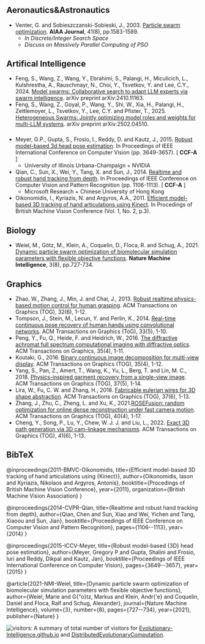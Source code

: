 #

## Aeronautics&Astronautics

* Venter, G. and Sobieszczanski-Sobieski, J., 2003. [Particle swarm optimization](). **AIAA Journal**, 41(8), pp.1583-1589.
  * *In Discrete/Integer Search Space*
  * *Discuss on Massively Parallel Computing of PSO*

## Artifical Intelligence

* Feng, S., Wang, Z., Wang, Y., Ebrahimi, S., Palangi, H., Miculicich, L., Kulshrestha, A., Rauschmayr, N., Choi, Y., Tsvetkov, Y. and Lee, C.Y., 2024. [Model swarms: Collaborative search to adapt LLM experts via swarm intelligence](). arXiv preprint arXiv:2410.11163.
* Feng, S., Wang, Z., Goyal, P., Wang, Y., Shi, W., Xia, H., Palangi, H., Zettlemoyer, L., Tsvetkov, Y., Lee, C.Y. and Pfister, T., 2025. [Heterogeneous Swarms: Jointly optimizing model roles and weights for multi-LLM systems](). arXiv preprint arXiv:2502.04510.

###

* Meyer, G.P., Gupta, S., Frosio, I., Reddy, D. and Kautz, J., 2015. [Robust model-based 3d head pose estimation](https://www.cv-foundation.org/openaccess/content_iccv_2015/html/Meyer_Robust_Model-Based_3D_ICCV_2015_paper.html). In Proceedings of IEEE International Conference on Computer Vision (pp. 3649-3657). [ **CCF-A** ]
  * University of Illinois Urbana-Champaign + NVIDIA
* Qian, C., Sun, X., Wei, Y., Tang, X. and Sun, J., 2014. [Realtime and robust hand tracking from depth](https://openaccess.thecvf.com/content_cvpr_2014/html/Qian_Realtime_and_Robust_2014_CVPR_paper.html). In Proceedings of IEEE Conference on Computer Vision and Pattern Recognition (pp. 1106-1113). [ **CCF-A** ]
  * Microsoft Research + Chinese University of Hong Kong
* Oikonomidis, I., Kyriazis, N. and Argyros, A.A., 2011. [Efficient model-based 3D tracking of hand articulations using Kinect](https://bmva-archive.org.uk/bmvc/2011/proceedings/paper101/paper101.pdf). In Procedings of British Machine Vision Conference (Vol. 1, No. 2, p.3).

## Biology

* Weiel, M., Götz, M., Klein, A., Coquelin, D., Floca, R. and Schug, A., 2021. [Dynamic particle swarm optimization of biomolecular simulation parameters with flexible objective functions](). **Nature Machine Intelligence**, 3(8), pp.727-734.

## Graphics
* Zhao, W., Zhang, J., Min, J. and Chai, J., 2013. [Robust realtime physics-based motion control for human grasping](https://dl.acm.org/doi/pdf/10.1145/2508363.2508412). ACM Transactions on Graphics (TOG), 32(6), 1-12.
* Tompson, J., Stein, M., Lecun, Y. and Perlin, K., 2014. [Real-time continuous pose recovery of human hands using convolutional networks](https://dl.acm.org/doi/pdf/10.1145/2629500). ACM Transactions on Graphics (ToG), 33(5), 1-10.
* Peng, Y., Fu, Q., Heide, F. and Heidrich, W., 2016. [The diffractive achromat full spectrum computational imaging with diffractive optics](https://www.cs.ubc.ca/labs/imager/tr/2016/DiffractiveAchromatImaging/DiffractiveAchromat_Peng2016_low-res.pdf). ACM Transactions on Graphics, 35(4), 1-11.
* Koutaki, G., 2016. [Binary continuous image decomposition for multi-view display](https://dl.acm.org/doi/pdf/10.1145/2897824.2925949). ACM Transactions on Graphics (TOG), 35(4), 1-12.
* Yang, S., Pan, Z., Amert, T., Wang, K., Yu, L., Berg, T. and Lin, M. C., 2018. [Physics-inspired garment recovery from a single-view image](https://dl.acm.org/doi/pdf/10.1145/3026479). ACM Transactions on Graphics (TOG), 37(5), 1-14.
* Lira, W., Fu, C. W. and Zhang, H., 2018. [Fabricable eulerian wires for 3D shape abstraction](https://dl.acm.org/doi/pdf/10.1145/3272127.3275049). ACM Transactions on Graphics (TOG), 37(6), 1-13.
* Zhang, J., Zhu, C., Zheng, L. and Xu, K., 2021.[ROSEFusion: random optimization for online dense reconstruction under fast camera motion](https://dl.acm.org/doi/pdf/10.1145/3450626.3459676). ACM Transactions on Graphics (TOG), 40(4), 1-17.
* Cheng, Y., Song, P., Lu, Y., Chew, W. J. J. and Liu, L., 2022. [Exact 3D path generation via 3D cam-linkage mechanisms](https://dl.acm.org/doi/pdf/10.1145/3550454.3555431). ACM Transactions on Graphics (TOG), 41(6), 1-13.

## BibTeX

@inproceedings{2011-BMVC-Oikonomidis,
  title={Efficient model-based 3D tracking of hand articulations using {Kinect}},
  author={Oikonomidis, Iason and Kyriazis, Nikolaos and Argyros, Antonis},
  booktitle={Procedings of British Machine Vision Conference},
  year={2011},
  organization={British Machine Vision Association}
}

@inproceedings{2014-CVPR-Qian,
  title={Realtime and robust hand tracking from depth},
  author={Qian, Chen and Sun, Xiao and Wei, Yichen and Tang, Xiaoou and Sun, Jian},
  booktitle={Proceedings of IEEE Conference on Computer Vision and Pattern Recognition},
  pages={1106--1113},
  year={2014}
}

@inproceedings{2015-ICCV-Meyer,
  title={Robust model-based {3D} head pose estimation},
  author={Meyer, Gregory P and Gupta, Shalini and Frosio, Iuri and Reddy, Dikpal and Kautz, Jan},
  booktitle={Proceedings of IEEE International Conference on Computer Vision},
  pages={3649--3657},
  year={2015}
}

@article{2021-NMI-Weiel,
  title={Dynamic particle swarm optimization of biomolecular simulation parameters with flexible objective functions},
  author={Weiel, Marie and G{\"o}tz, Markus and Klein, Andr{\'e} and Coquelin, Daniel and Floca, Ralf and Schug, Alexander},
  journal={Nature Machine Intelligence},
  volume={3},
  number={8},
  pages={727--734},
  year={2021},
  publisher={Nature}
}



![visitors](https://visitor-badge.laobi.icu/badge?page_id=Evolutionary-Intelligence.DistributedEvolutionaryComputation): A
summary of total number of visitors for [Evolutionary-Intelligence.github.io](https://evolutionary-intelligence.github.io/)
and [DistributedEvolutionaryComputation](https://github.com/Evolutionary-Intelligence/DistributedEvolutionaryComputation).
